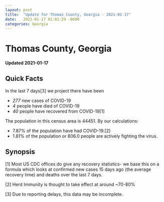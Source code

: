 ```yaml
---
layout: post
title:  "Update for Thomas County, Georgia - 2021-01-17"
date:   2021-01-17 01:01:29 -0600
categories: Georgia
---
```


# Thomas County, Georgia
#### Updated 2021-01-17

## Quick Facts

In the last 7 days[3] we project there have been
- *277* new cases of COVID-19
- *4* people have died of COVID-19
- *40* people have recovered from COVID-19[1]

The population in this census area is 44451. By our calculations:
- 7.87% of the population have had COVID-19.[2]
- 1.81% of the population or 806.0 people are actively fighting the virus.

## Synopsis




[1] Most US CDC offices do give any recovery statistics- we base this on a formula which looks at confirmed new cases
15 days ago (the average recovery time) and deaths over the last 7 days.

[2] Herd Immunity is thought to take effect at around ~70-80%

[3] Due to reporting delays, this data may be incomplete.
 
    